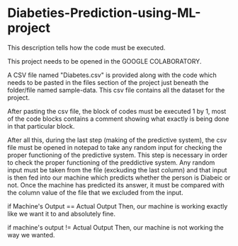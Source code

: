 # Diabeties-Prediction-using-ML-project

This description tells how the code must be executed. 

This project needs to be opened in the GOOGLE COLABORATORY.

A CSV file named "Diabetes.csv" is provided along with the code which needs to be pasted in the files section of the project just beneath the folder/file named sample-data. This csv file contains all the dataset for the project.

After pasting the csv file, the block of codes must be executed 1 by 1, most of the code blocks contains a comment showing what exactly is being done in that particular block. 

After all this, during the last step (making of the predictive system), the csv file must be opened in notepad to take any random input for checking the proper functioning of the predictive system. 
This step is necessary in order to check the proper functioning of the preddictive system. Any random input must be taken from the file (exckuding the last column) and that input is then fed into our machine which predicts whether the person is Diabeic or not. 
Once the machine has predicted its answer,  it must be compared with the column value of the file that we excluded from the input.

if Machine's Output == Actual Output 
   Then, our machine is working exactly like we want it to and absolutely fine.

if machine's output != Actual Output
   Then, our machine is not working the way we wanted.
